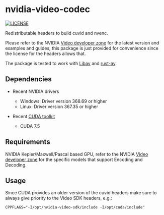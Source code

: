 # nvidia-video-codec

[![LICENSE](https://img.shields.io/badge/license-MIT-blue.svg)](LICENSE)

Redistributable headers to build cuvid and nvenc.

Please refer to the NVIDIA [Video developer zone][1] for the latest version and
examples and guides, this package is just provided for convenience since the
license for the headers allows that.

The package is tested to work with [Libav](https://libav.org) and [rust-av](https://github.com/rust-av/nvidia-video-codec-rs).

## Dependencies
- Recent NVIDIA drivers
  - Windows: Driver version 368.69  or higher
  - Linux:   Driver version 367.35  or higher

- Recent [CUDA toolkit][2]
  - CUDA 7.5

## Requirements

NVIDIA Kepler/Maxwell/Pascal based GPU, refer to the NVIDIA [Video developer zone][1]
for the specific models that support Encoding and Decoding.

[1]: https://developer.nvidia.com/nvidia-video-codec-sdk
[2]: http://developer.nvidia.com/cuda/cuda-toolkit

## Usage

Since CUDA provides an older version of the cuvid headers make sure to always give priority to the Video SDK headers, e.g.:

```
CPPFLAGS="-I/opt/nvidia-video-sdk/include -I/opt/cuda/include"
```
